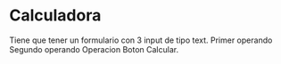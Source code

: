 # Calculadora

Tiene que tener un formulario con 3 input de tipo text.
  Primer operando
  Segundo operando
  Operacion
  Boton Calcular.
